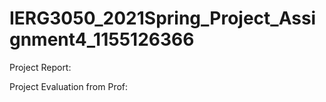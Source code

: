 # IERG3050_2021Spring_Project_Assignment4_1155126366

Project Report:


Project Evaluation from Prof:

